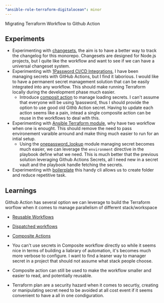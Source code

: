 ```yaml
---
"ansible-role-terraform-digitalocean": minor
---
```


Migrating Terraform Workflow to Github Action

## Experiments

* Experimenting with [changesets](https://github.com/changesets/changesets), the aim is to have a better way to track the changelog for this monorepo. Changesets are designed for Node.js projects, but I quite like the workflow and want to see if we can have a universal changeset system.
* Experimenting with [1Password CI/CD Integrations](https://developer.1password.com/docs/ci-cd/), I have been managing secrets with GitHub Actions, but I find it laborious. I would like to have a permanent secret management solution that can be easily integrated into any workflow. This should make running Terraform locally during the development phase much easier.
    * Introduce [composit action](https://docs.github.com/en/actions/sharing-automations/creating-actions/creating-a-composite-action) to manage loading secrets. I can't assume that everyone will be using 1password, thus I should provide the option to use good old Githb Action secret. Having to update each action seems like a pain, intead a single composite action can be reuse in the workflows to deal with this.
* Experimenting with [Ansible Terraform module](https://docs.ansible.com/ansible/latest/collections/community/general/terraform_module.html), why have two workflow when one is enought. This should remove the need to pass environement varaible arround and make thing much easier to run for an intial setup.
    * Using the [onepassword_lookup](https://docs.ansible.com/ansible/latest/collections/community/general/onepassword_lookup.html) module managing secret becomes much easier, we can leverage the `environment` directive in the playbook define what we need. This is much better that the previous solution leveraging Github Actions Secrets, all I need new in a secret vault and the playbook handle fetching the secrets.
* Experimenting with [boilerplate](https://github.com/gruntwork-io/boilerplate) this handy cli allows us to create folder and reduce repetitive task.

## Learnings

Github Action has several option we can leverage to build the Terraform worflow when it comes to manage parallelism of different stack/workspace
* [Reusable Workflows](https://docs.github.com/en/actions/sharing-automations/reusing-workflows)
* [Dispatched workflows](https://docs.github.com/en/actions/managing-workflow-runs-and-deployments/managing-workflow-runs/manually-running-a-workflow#running-a-workflow-using-the-rest-api)
* [Composite Actions](https://docs.github.com/en/actions/sharing-automations/creating-actions/creating-a-composite-action)

* You can't use secrets in Composite workflow directly so while it seems nice in terms of building a liabrary of automation, it's becomes much more verbose to configure. I want to find a leaner way to manager secret in a project that should not assume what stack people choose.

* Composite action can still be used to make the workflow smaller and easier to read, and potentially reusable. 

* Terraform plan are a security hazard when it comes to securtiy, creating or manipulating secret need to be avoided at all cost event if it seems convenient to have a all in one condiguration.